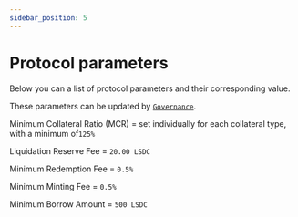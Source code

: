 ```yaml
---
sidebar_position: 5
---
```


# Protocol parameters

Below you can a list of protocol parameters and their corresponding value.

These parameters can be updated by [`Governance`](../tokenomics/governance.md).

Minimum Collateral Ratio (MCR) = set individually for each collateral type, with a minimum of`125%`

Liquidation Reserve Fee = `20.00 LSDC`

Minimum Redemption Fee = `0.5%`

Minimum Minting Fee = `0.5%`

Minimum Borrow Amount = `500 LSDC`
